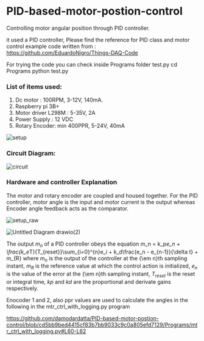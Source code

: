 # PID-based-motor-postion-control
Controlling motor angular position through PID controller.

it used a PID controller, Please find the reference for PID class and motor control example code written from : https://github.com/EduardoNigro/Things-DAQ-Code

For trying the code you can check inside Programs folder test.py
  cd Programs
  python test.py

### List of items used:
1) Dc motor : 100RPM, 3-12V, 140mA.
2) Raspberry pi 3B+
3) Motor driver L298M : 5-35V, 2A
4) Power Supply : 12 VDC
5) Rotary Encoder: min 400PPR, 5-24V, 40mA

![setup](https://user-images.githubusercontent.com/33845372/203396730-39b56581-41cd-4ea2-a9ea-ebb113f86981.png)

### Circuit Diagram:

![circuit](https://user-images.githubusercontent.com/33845372/203396927-27ed0dfb-df00-4f82-9bfe-efe0f2bb7ff1.jpeg)

### Hardware and controller Explanation 

The motor and rotary encoder are coupled and housed together. For the PID controller, motor angle is the input and motor current is the output whereas Encoder angle feedback acts as the comparator.

![setup_raw](https://user-images.githubusercontent.com/33845372/203401452-c480c8dc-db60-4d90-b4b7-5d24c56b43fe.jpeg)

![Untitled Diagram drawio(2)](https://user-images.githubusercontent.com/33845372/203536631-873996b6-c4e5-491f-ab9f-4e20f51ce0dd.png)


 The output $m_n$ of a PID controller obeys the equation m_n = k_p*e_n + \frac{k_e*T}{T_{reset}}\sum_{i=0}^{n}e_i + k_d\frac{e_n - e_{n-1}}{\delta t} + m_{R} where $m_n$ is the output of the controller at the {\em n}th sampling instant, $m_R$ is the reference value at which the control action is initialized, $e_n$ is the value of the error at the {\em n}th sampling instant, $T_{reset}$ is the reset or integral time, $kp$ and $kd$ are the proportional and derivate gains respectively.


Enocoder 1 and 2, also ppr values are used to calculate the angles in the following in the mtr_ctrl_with_logging.py program

https://github.com/damodardatta/PID-based-motor-postion-control/blob/cd5bb9bed4415cf83b7bb9033c9c0a805efd7129/Programs/mtr_ctrl_with_logging.py#L60-L62


